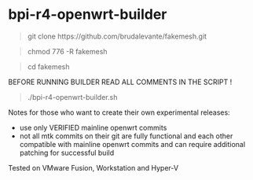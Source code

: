 # bpi-r4-openwrt-builder
 
 >git clone ht<span>tps://github.com/brudalevante/fakemesh.git
 
 >chmod 776 -R fakemesh
 
 >cd fakemesh
 
 BEFORE RUNNING BUILDER READ ALL COMMENTS IN THE SCRIPT !
 
 >./bpi-r4-openwrt-builder.sh
 
 
 Notes for those who want to create their own experimental releases:
- use only VERIFIED mainline openwrt commits
- not all mtk  commits on their git are fully functional and each other compatible
  with mainline openwrt commits and can require additional patching for successful 
  build
 
  
 Tested on VMware Fusion, Workstation and Hyper-V
